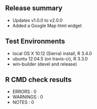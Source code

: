 
## Release summary

* Updates v1.0.0 to v2.0.0
* Added a Google Map html widget


## Test Environments

* local OS X 10.12 (Sierra) install, R 3.4.0
* ubuntu 12.04.5 (on travis-ci), R 3.3.0
* win-builder (devel and release)


## R CMD check results

* ERRORS : 0 
* WARNINGS : 0
* NOTES : 0


